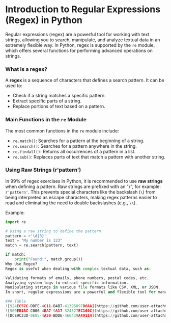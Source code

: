# Introduction to Regular Expressions (Regex) in Python

Regular expressions (regex) are a powerful tool for working with text strings, allowing you to search, manipulate, and analyze textual data in an extremely flexible way. In Python, regex is supported by the `re` module, which offers several functions for performing advanced operations on strings.

### What is a regex?

A **regex** is a sequence of characters that defines a search pattern. It can be used to:
- Check if a string matches a specific pattern.
- Extract specific parts of a string.
- Replace portions of text based on a pattern.

### Main Functions in the `re` Module

The most common functions in the `re` module include:
- `re.match()`: Searches for a pattern at the beginning of a string.
- `re.search()`: Searches for a pattern anywhere in the string.
- `re.findall()`: Returns all occurrences of a pattern in a list.
- `re.sub()`: Replaces parts of text that match a pattern with another string.

### Using Raw Strings (r'pattern')

In 99% of regex exercises in Python, it is recommended to use **raw strings** when defining a pattern. Raw strings are prefixed with an "r", for example: `r'pattern'`. This prevents special characters like the backslash (`\`) from being interpreted as escape characters, making regex patterns easier to read and eliminating the need to double backslashes (e.g., `\\`).

Example:
```python
import re

# Using a raw string to define the pattern
pattern = r'\d{3}'
text = "My number is 123"
match = re.search(pattern, text)

if match:
    print("Found:", match.group())
Why Use Regex?
Regex is useful when dealing with complex textual data, such as:

Validating formats of emails, phone numbers, postal codes, etc.
Analyzing system logs to extract specific information.
Manipulating strings in various file formats like CSV, XML, or JSON.
In short, regular expressions are a powerful and flexible tool for managing textual data in Python.

### Table
![924EC57C-DDFE-4C11-B4B7-41395897D6AA](https://github.com/user-attachments/assets/7b4ef251-d6c6-4a60-9b58-930348d240d5)
![500EB1BC-C006-4BA7-9A17-324527EC160C](https://github.com/user-attachments/assets/b58c2866-f1ef-495b-ae4b-17295301c8d1)
![DCE9C33D-0E85-4A59-BDDE-466439A49114](https://github.com/user-attachments/assets/1149c04d-83e3-4f19-bc68-a90f30558536)

